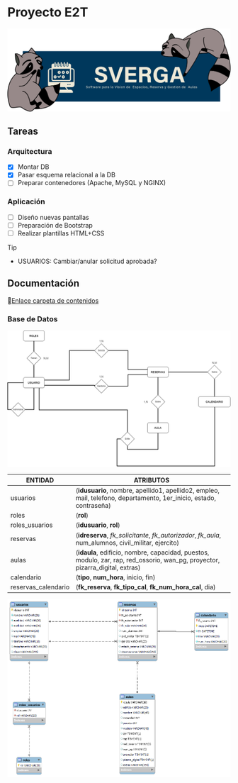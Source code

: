 # Proyecto E2T
![SVERGA](https://github.com/CIS-TIC/Proyecto/blob/main/Recursos/pedrosverga.png)
## Tareas
### Arquitectura
- [X] Montar DB
- [X] Pasar esquema relacional a la DB
- [ ] Preparar contenedores (Apache, MySQL y NGINX)
### Aplicación
- [ ] Diseño nuevas pantallas
- [ ] Preparación de Bootstrap
- [ ] Realizar plantillas HTML+CSS

>[!TIP]
>+ USUARIOS: Cambiar/anular solicitud aprobada?
## Documentación
:link:[Enlace carpeta de contenidos](https://1drv.ms/f/s!Aixurhs-zJm9bmkndDmPo6mAk1Q?e=WchtPc)
### Base de Datos
![Esquema DB](https://github.com/CIS-TIC/Proyecto/blob/main/Recursos/E-R%20SVERGA.png)

| ENTIDAD | ATRIBUTOS |
| --- | --- |
| usuarios | (**idusuario**, nombre, apellido1, apellido2, empleo, mail, telefono, departamento, 1er_inicio, estado, contraseña) |
| roles | (**rol**) |
| roles_usuarios | (**idusuario**, **rol**) |
| reservas | (**idreserva**, *fk_solicitante*, *fk_autorizador*, *fk_aula*, num_alumnos, civil_militar, ejercito) |
| aulas | (**idaula**, edificio, nombre, capacidad, puestos, modulo, zar, rap, red_ossorio, wan_pg, proyector, pizarra_digital, extras) |
| calendario | (**tipo**, **num_hora**, inicio, fin) |
| reservas_calendario | (**fk_reserva**, **fk_tipo_cal**, **fk_num_hora_cal**, dia) |


![Diseño final DB](https://github.com/CIS-TIC/Proyecto/blob/main/Recursos/RELACIONAL%20SVERGA%205.0.png)


